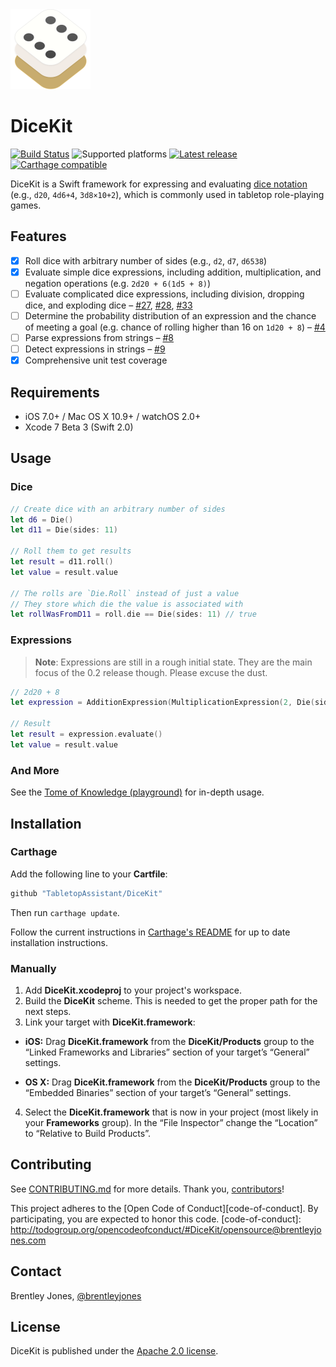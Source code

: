 <img src="Logo/PNG/Header@2x.png" width="128" height="128" title="DiceKit Logo" />

DiceKit
=======

[![Build Status](https://www.bitrise.io/app/bba3ae57e91a2417.svg?token=xykKCgO1PqORibgpZeeYrw&branch=master)](https://www.bitrise.io/app/bba3ae57e91a2417)
![Supported platforms](https://img.shields.io/badge/platforms-iOS%20%2B%20OS%20X%20%2B%20watchOS-blue.svg)
[![Latest release](https://img.shields.io/github/release/tabletopassistant/dicekit.svg)](https://github.com/TabletopAssistant/DiceKit/releases)
[![Carthage compatible](https://img.shields.io/badge/Carthage-compatible-4BC51D.svg)](https://github.com/Carthage/Carthage)

DiceKit is a Swift framework for expressing and evaluating [dice notation][Dice Notation] (e.g., `d20`, `4d6+4`, `3d8×10+2`), which is commonly used in tabletop role-playing games.

[Dice Notation]: https://en.wikipedia.org/wiki/Dice_notation

## Features

- [x] Roll dice with arbitrary number of sides (e.g., `d2`, `d7`, `d6538`)
- [x] Evaluate simple dice expressions, including addition, multiplication, and negation operations (e.g. `2d20 + 6(1d5 + 8)`)
- [ ] Evaluate complicated dice expressions, including division, dropping dice, and exploding dice – [#27](https://github.com/TabletopAssistant/DiceKit/issues/27), [#28](https://github.com/TabletopAssistant/DiceKit/issues/28), [#33](https://github.com/TabletopAssistant/DiceKit/issues/33)
- [ ] Determine the probability distribution of an expression and the chance of meeting a goal (e.g. chance of rolling higher than 16 on `1d20 + 8`)  – [#4](https://github.com/TabletopAssistant/DiceKit/issues/4)
- [ ] Parse expressions from strings – [#8](https://github.com/TabletopAssistant/DiceKit/issues/8)
- [ ] Detect expressions in strings – [#9](https://github.com/TabletopAssistant/DiceKit/issues/9)
- [x] Comprehensive unit test coverage

## Requirements

- iOS 7.0+ / Mac OS X 10.9+ / watchOS 2.0+
- Xcode 7 Beta 3 (Swift 2.0)

## Usage

### Dice

```swift
// Create dice with an arbitrary number of sides
let d6 = Die()
let d11 = Die(sides: 11)

// Roll them to get results
let result = d11.roll()
let value = result.value

// The rolls are `Die.Roll` instead of just a value
// They store which die the value is associated with
let rollWasFromD11 = roll.die == Die(sides: 11) // true
```

### Expressions

> **Note**:
> Expressions are still in a rough initial state. They are the main focus of the 0.2 release though. Please excuse the dust.

```swift
// 2d20 + 8
let expression = AdditionExpression(MultiplicationExpression(2, Die(sides: 20)), 8)

// Result
let result = expression.evaluate()
let value = result.value
```

### And More

See the [Tome of Knowledge (playground)](TomeOfKnowledge.playground) for in-depth usage.

## Installation

### Carthage

Add the following line to your **Cartfile**:

```ruby
github "TabletopAssistant/DiceKit"
```

Then run `carthage update`.

Follow the current instructions in [Carthage's README][carthage-installation]
for up to date installation instructions.

[carthage-installation]: https://github.com/Carthage/Carthage#adding-frameworks-to-an-application

[Carthage]: https://github.com/Carthage/Carthage

### Manually

1. Add **DiceKit.xcodeproj** to your project's workspace.
2. Build the **DiceKit** scheme. This is needed to get the proper path for the next steps.
3. Link your target with **DiceKit.framework**:

  - **iOS:** Drag **DiceKit.framework** from the **DiceKit/Products** group to the “Linked Frameworks and Libraries” section of your target’s “General” settings.

  - **OS X:** Drag **DiceKit.framework** from the **DiceKit/Products** group to the “Embedded Binaries” section of your target’s “General” settings.

4. Select the **DiceKit.framework** that is now in your project (most likely in your **Frameworks** group). In the “File Inspector” change the “Location” to “Relative to Build Products”.

## Contributing

See [CONTRIBUTING.md](CONTRIBUTING) for more details. Thank you, [contributors]!

[CONTRIBUTING]: CONTRIBUTING.md
[contributors]: https://github.com/TabletopAssistant/DiceKit/graphs/contributors

This project adheres to the [Open Code of Conduct][code-of-conduct]. By participating, you are expected to honor this code.
[code-of-conduct]: http://todogroup.org/opencodeofconduct/#DiceKit/opensource@brentleyjones.com

## Contact

Brentley Jones, [@brentleyjones](https://twitter.com/brentleyjones)

## License

DiceKit is published under the [Apache 2.0 license](LICENSE).
